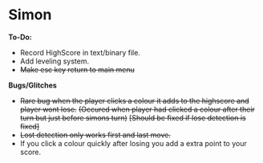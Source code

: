 # Simon

**To-Do:**
- Record HighScore in text/binary file.
- Add leveling system.
- ~~Make esc key return to main menu~~

**Bugs/Glitches**
- ~~Rare bug when the player clicks a colour it adds to the highscore and player wont lose.~~
  ~~(Occured when player had clicked a colour after their turn but just before simons turn)~~
  ~~[Should be fixed if lose detection is fixed]~~
- ~~Lost detection only works first and last move.~~
- If you click a colour quickly after losing you add a extra point to your score.
